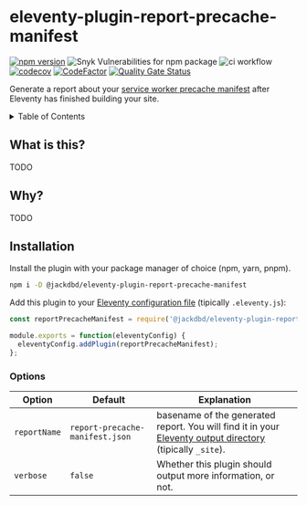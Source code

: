 # eleventy-plugin-report-precache-manifest

[![npm version](https://badge.fury.io/js/eleventy-plugin-report-precache-manifest.svg)](https://badge.fury.io/js/eleventy-plugin-report-precache-manifest) ![Snyk Vulnerabilities for npm package](https://img.shields.io/snyk/vulnerabilities/npm/eleventy-plugin-report-precache-manifest) ![ci workflow](https://github.com/jackdbd/eleventy-plugin-report-precache-manifest/actions/workflows/ci.yml/badge.svg) [![codecov](https://codecov.io/gh/jackdbd/eleventy-plugin-report-precache-manifest/branch/main/graph/badge.svg?token=XjuB9ZdY5m)](https://codecov.io/gh/jackdbd/eleventy-plugin-report-precache-manifest) [![CodeFactor](https://www.codefactor.io/repository/github/jackdbd/eleventy-plugin-report-precache-manifest/badge)](https://www.codefactor.io/repository/github/jackdbd/eleventy-plugin-report-precache-manifest) [![Quality Gate Status](https://sonarcloud.io/api/project_badges/measure?project=jackdbd_eleventy-plugin-report-precache-manifest&metric=alert_status)](https://sonarcloud.io/dashboard?id=jackdbd_eleventy-plugin-report-precache-manifest)

Generate a report about your [service worker precache manifest](https://developer.chrome.com/docs/workbox/modules/workbox-precaching/) after Eleventy has finished building your site.

<!-- START doctoc generated TOC please keep comment here to allow auto update -->
<!-- DON'T EDIT THIS SECTION, INSTEAD RE-RUN doctoc TO UPDATE -->
<details><summary>Table of Contents</summary>

- [What is this?](#what-is-this)
- [Why?](#why)
- [Installation](#installation)
  - [Options](#options)

<!-- END doctoc generated TOC please keep comment here to allow auto update -->
</details>

## What is this?

TODO

## Why?

TODO

## Installation

Install the plugin with your package manager of choice (npm, yarn, pnpm).

```sh
npm i -D @jackdbd/eleventy-plugin-report-precache-manifest
```

Add this plugin to your [Eleventy configuration file](https://www.11ty.dev/docs/config/) (tipically `.eleventy.js`):

```js
const reportPrecacheManifest = require('@jackdbd/eleventy-plugin-report-precache-manifest');

module.exports = function(eleventyConfig) {
  eleventyConfig.addPlugin(reportPrecacheManifest);
};
```

### Options

| Option | Default | Explanation |
| --- | --- | --- |
| `reportName` | `report-precache-manifest.json` | basename of the generated report. You will find it in your [Eleventy output directory](https://www.11ty.dev/docs/config/#output-directory) (tipically `_site`). |
| `verbose` | `false` | Whether this plugin should output more information, or not. |